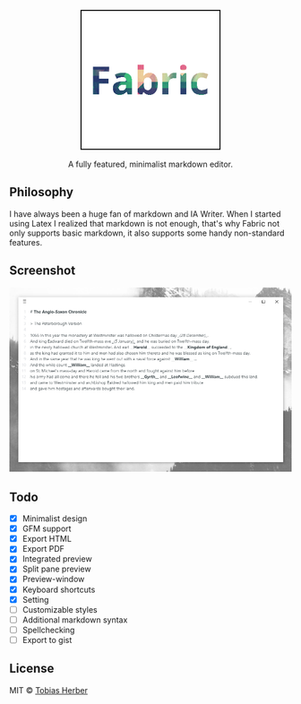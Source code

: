 <p align="center">
  <img width="250px" src="https://raw.githubusercontent.com/herber/fabric/master/logo.png" />
</p>

<p align="center">A fully featured, minimalist markdown editor.</p>

## Philosophy

I have always been a huge fan of markdown and IA Writer. When I started using Latex I realized that markdown is not enough, that's why Fabric not only supports basic markdown, it also supports some handy non-standard features.

## Screenshot

![windows screenshot](https://raw.githubusercontent.com/herber/fabric/master/art/windows-screenshot.png)

## Todo

- [x] Minimalist design
- [x] GFM support
- [x] Export HTML
- [x] Export PDF
- [x] Integrated preview
- [x] Split pane preview
- [x] Preview-window
- [x] Keyboard shortcuts
- [x] Setting
- [ ] Customizable styles
- [ ] Additional markdown syntax
- [ ] Spellchecking
- [ ] Export to gist

## License

MIT © [Tobias Herber](http://tobihrbr.com)
